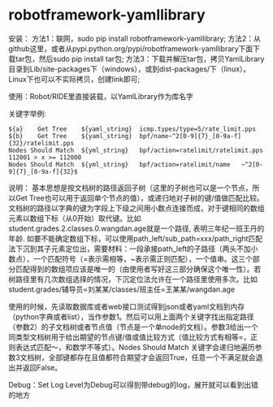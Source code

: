 # robotframework-yamllibrary
安装：
方法1：联网，sudo pip install robotframework-yamllibrary;
方法2：从github这里，或者从pypi.python.org/pypi/robotframework-yamllibrary下面下载tar包，然后sudo pip install tar包;
方法3：下载并解压tar包，拷贝YamlLibrary目录到Lib/site-packages下（windows），或到dist-packages/下（linux）。Linux下也可以不实际拷贝，创建link即可;

使用：Robot/RIDE里直接装载，以YamlLibrary作为库名字

关键字举例:
```robotframework
${a}	Get Tree	${yaml_string}	icmp.types/type=5/rate_limit.pps
${b}	Get Tree	${yaml_string}	bpf/name~^2[0-9]{7}_[0-9a-f]{32}/ratelimit.pps
Nodes Should Match	${yml_string}	bpf/action=ratelimit/ratelimit.pps	112001 > x >= 112000
Nodes Should Match	${yml_string}	bpf/action=ratelimit/name	~^2[0-9]{7}_[0-9a-f]{32}$
```

说明：
基本思想是按文档树的路径返回子树（这里的子树也可以是一个节点，所以Get Tree也可以用于返回单个节点的值），或递归地对子树的键/值做匹配比较。文档树的路径以字典的键为字段上下级之间用小数点连接而成，对于键相同的数组元素以数组下标（从0开始）取代键。比如 student.grades.2.classes.0.wangdan.age就是一个路径, 表明三年纪一班王丹的年龄. 如要不能确定数组下标，可以使用path_left/sub_path=xxx/path_right匹配法下沉到其子元素定位出，需要材料：一段承接path_left的子路径（两头不加小数点），一个匹配符号（=表示需相等，~表示需正则匹配），一个值串。这三个部分匹配得到的数组项应该是唯一的（由使用者写好这三部分确保这个唯一性）。若树路径里有几次数组选择的情况，下沉定位法允许在一个路径里使用多次。比如student.grades/辅导员=刘某某/classes/班主任=王某某/wangdan.age


使用的时候，先读取数据库或者web接口测试得到json或者yaml文档到内存（python字典或者list），当作参数1。然后可以用上面两个关键字找出指定路径（参数2）的子文档树或者节点值（节点是一个单node的文档）。参数3给出一个同类型文档树用于给出期望的节点键/值或值比较方式（值比较方式有相等=，正则表达式匹配～，和数学不等式）。Nodes Should Match 关键字会递归地遍历参数3文档树，全部键都存在且值都符合期望才会返回True，任意一个不满足就会退出并返回False。


Debug：Set Log Level为Debug可以得到带debug的log，展开就可以看到出错的地方
